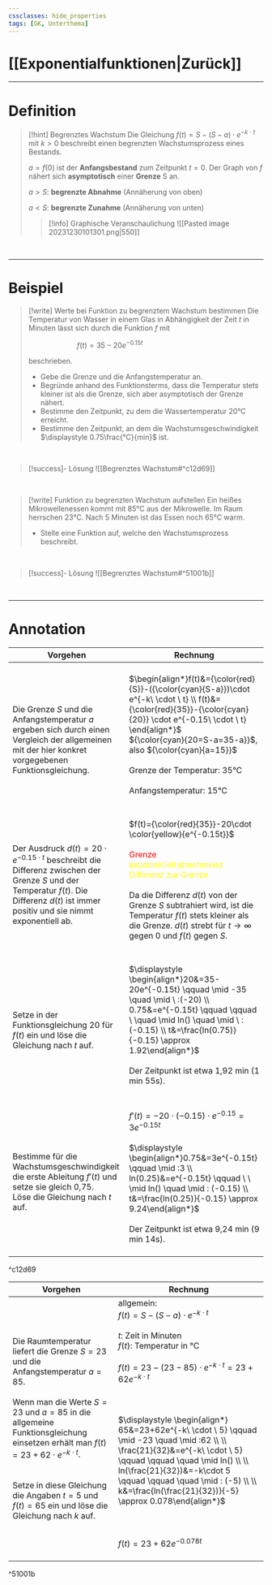 ```yaml
---
cssclasses: hide_properties
tags: [GK, Unterthema]
---
```


# [[Exponentialfunktionen|Zurück]]

___
# Definition

>[!hint] Begrenztes Wachstum
>Die Gleichung $f(t)=S-(S-a)\cdot e^{-k\ \cdot \ t}$ mit $k>0$ beschreibt einen begrenzten Wachstumsprozess eines Bestands.
>
>$a=f(0)$ ist der **Anfangsbestand** zum Zeitpunkt $t=0$.
>Der Graph von $f$ nähert sich **asymptotisch** einer **Grenze** S an.
>
>$a>S:$ **begrenzte Abnahme** (Annäherung von oben)
>
>$a<S:$ **begrenzte Zunahme** (Annäherung von unten)
>
>>[!info] Graphische Veranschaulichung
>![[Pasted image 20231230101301.png|550]]

<br>

___
# Beispiel

>[!write] Werte bei Funktion zu begrenztem Wachstum bestimmen
>Die Temperatur von Wasser in einem Glas in Abhängigkeit der Zeit $t$ in Minuten lässt sich durch die Funktion $f$ mit 
>
>$\qquad \qquad \qquad f(t)=35-20e^{-0.15t}$
>
>beschrieben.
>
>- Gebe die Grenze und die Anfangstemperatur an.
>- Begründe anhand des Funktionsterms, dass die Temperatur stets kleiner ist als die Grenze, sich aber asymptotisch der Grenze nähert.
>- Bestimme den Zeitpunkt, zu dem die Wassertemperatur 20°C erreicht.
>- Bestimme den Zeitpunkt, an dem die Wachstumsgeschwindigkeit $\displaystyle 0.75\frac{°C}{min}$ ist.

<br>

>[!success]- Lösung
>![[Begrenztes Wachstum#^c12d69]]

<br>

>[!write] Funktion zu begrenzten Wachstum aufstellen
>Ein heißes Mikrowellenessen kommt mit 85°C aus der Mikrowelle.
>Im Raum herrschen 23°C.
>Nach 5 Minuten ist das Essen noch 65°C warm.
>
>- Stelle eine Funktion auf, welche den Wachstumsprozess beschreibt.

<br>

>[!success]- Lösung
>![[Begrenztes Wachstum#^51001b]]

<br>

___
# Annotation

| Vorgehen | Rechnung |
| ---- | ---- |
| <br>Die Grenze $S$ und die Anfangstemperatur $a$ ergeben sich durch einen Vergleich der allgemeinen mit der hier konkret vorgegebenen Funktionsgleichung. | <br>$\begin{align*}f(t)&={\color{red}{S}}-({\color{cyan}{S-a}})\cdot e^{-k\ \cdot \ t} \\ f(t)&= {\color{red}{35}}-{\color{cyan}{20}} \cdot e^{-0.15\ \cdot \ t} \end{align*}$<br>${\color{cyan}{20=S-a=35-a}}$, also ${\color{cyan}{a=15}}$ <br><br>Grenze der Temperatur: 35°C<br><br>Anfangstemperatur: 15°C<br>$\quad$ |
| <br>Der Ausdruck $d(t)=20\cdot e^{-0.15\ \cdot \ t}$ beschreibt die Differenz zwischen der Grenze $S$ und der Temperatur $f(t)$. Die Differenz $d(t)$ ist immer positiv und sie nimmt exponentiell ab. | <br>$f(t)={\color{red}{35}}-20\cdot \color{yellow}{e^{-0.15t}}$<br><br><span style="color:#ff0000">Grenze</span> $\quad$ <br><span style="color:#ffff00">exponentiell abnehmend Differenz zur Grenze</span><br><br>Da die Differenz $d(t)$ von der Grenze $S$ subtrahiert wird, ist die Temperatur $f(t)$ stets kleiner als die Grenze. $d(t)$ strebt für $t \rightarrow \infty$ gegen 0 und $f(t)$ gegen $S$.<br>$\quad$ |
| <br>Setze in der Funktionsgleichung 20 für $f(t)$ ein und löse die Gleichung nach $t$ auf. | <br>$\displaystyle \begin{align*}20&=35-20e^{-0.15t} \qquad \mid -35 \quad \mid \ :(-20) \\ 0.75&=e^{-0.15t} \qquad \qquad \ \quad \mid ln() \quad \mid \ : (-0.15) \\ t&=\frac{ln(0.75)}{-0.15} \approx 1.92\end{align*}$<br><br>Der Zeitpunkt ist etwa 1,92 min (1 min 55s).<br>$\quad$ |
| <br>Bestimme für die Wachstumsgeschwindigkeit die erste Ableitung $f'(t)$ und setze sie gleich 0,75.<br>Löse die Gleichung nach $t$ auf. | <br>$f'(t)=-20\cdot (-0.15) \cdot e^{-0.15}=3e^{-0.15t}$<br><br>$\displaystyle \begin{align*}0.75&=3e^{-0.15t} \qquad \mid :3 \\ ln(0.25)&=e^{-0.15t} \qquad  \ \ \mid ln() \quad \mid : (-0.15) \\ t&=\frac{ln(0.25)}{-0.15} \approx 9.24\end{align*}$<br><br>Der Zeitpunkt ist etwa 9,24 min (9 min 14s).<br>$\qquad$ |

^c12d69

| Vorgehen | Rechnung |
| --- | --- |
| Die Raumtemperatur liefert die Grenze $S=23$ und die Anfangstemperatur $a=85$.<br><br>Wenn man die Werte $S=23$ und $a=85$ in die allgemeine Funktionsgleichung einsetzen erhält man $f(t)=23+62\cdot e^{-k \ \cdot \ t}$.<br><br><br>Setze in diese Gleichung die Angaben $t=5$ und $f(t) =65$ ein und löse die Gleichung nach $k$ auf. | allgemein:<br> $f(t)=S-(S-a)\cdot e^{-k \ \cdot \ t}$<br><br>$t$: Zeit in Minuten <br>$f(t)$: Temperatur in °C<br><br>$f(t)=23-(23-85)\cdot e^{-k \ \cdot \ t}=23+62e^{-k\ \cdot \ t}$<br><br><br><br>$\displaystyle \begin{align*} 65&=23+62e^{-k\ \cdot \ 5} \qquad \mid -23 \quad \mid :62 \\ \\ \frac{21}{32}&=e^{-k\ \cdot \ 5} \qquad \qquad \quad \mid ln() \\ \\ ln(\frac{21}{32})&=-k\cdot 5 \qquad \qquad \quad \mid : (-5) \\ \\ k&=\frac{ln(\frac{21}{32})}{-5} \approx 0.078\end{align*}$<br><br><br><br>$f(t)=23+62e^{-0.078t}$<br>$\quad$ |

^51001b

